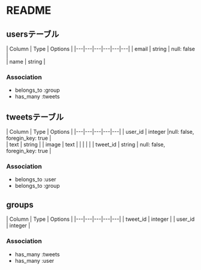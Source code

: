 # README

## usersテーブル

| Column  | Type  | Options  |
|---|---|---|---|---|---|
| email  | string  | null: false  |  
| name  | string  | 

### Association
- belongs_to :group
- has_many :tweets

## tweetsテーブル

| Column  | Type  | Options  |
|---|---|---|---|---|
| user_id | integer |null: false, foregin_key: true   |  
|  text  |  string |
| image | text  |   |   |   |   |
| tweet_id  | string  | null: false, foregin_key: true | 

### Association
- belongs_to :user
- belongs_to :group

## groups

| Column  | Type  | Options  |
|---|---|---|---|---|
| tweet_id  | integer  |
| user_id  | integer  |

### Association
- has_many :tweets
- has_many :user




